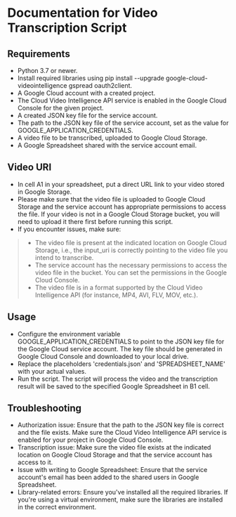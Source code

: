 # **Documentation for Video Transcription Script**

## **Requirements**

* Python 3.7 or newer.
* Install required libraries using pip install --upgrade google-cloud-videointelligence gspread oauth2client.
* A Google Cloud account with a created project.
* The Cloud Video Intelligence API service is enabled in the Google Cloud Console for the given project.
* A created JSON key file for the service account.
* The path to the JSON key file of the service account, set as the value for GOOGLE_APPLICATION_CREDENTIALS.
* A video file to be transcribed, uploaded to Google Cloud Storage.
* A Google Spreadsheet shared with the service account email.

## **Video URI**

* In cell A1 in your spreadsheet, put a direct URL link to your video stored in Google Storage.
* Please make sure that the video file is uploaded to Google Cloud Storage and the service account has appropriate permissions to access the file. If your video is not in a Google Cloud Storage bucket, you will need to upload it there first before running this script.
* If you encounter issues, make sure:
> * The video file is present at the indicated location on Google Cloud Storage, i.e., the input_uri is correctly pointing to the video file you intend to transcribe.
> * The service account has the necessary permissions to access the video file in the bucket. You can set the permissions in the Google Cloud Console.
> * The video file is in a format supported by the Cloud Video Intelligence API (for instance, MP4, AVI, FLV, MOV, etc.).

## **Usage**

* Configure the environment variable GOOGLE_APPLICATION_CREDENTIALS to point to the JSON key file for the Google Cloud service account. The key file should be generated in Google Cloud Console and downloaded to your local drive.
* Replace the placeholders 'credentials.json' and 'SPREADSHEET_NAME' with your actual values.
* Run the script. The script will process the video and the transcription result will be saved to the specified Google Spreadsheet in B1 cell.

## **Troubleshooting**

* Authorization issue: Ensure that the path to the JSON key file is correct and the file exists. Make sure the Cloud Video Intelligence API service is enabled for your project in Google Cloud Console.
* Transcription issue: Make sure the video file exists at the indicated location on Google Cloud Storage and that the service account has access to it.
* Issue with writing to Google Spreadsheet: Ensure that the service account's email has been added to the shared users in Google Spreadsheet.
* Library-related errors: Ensure you've installed all the required libraries. If you're using a virtual environment, make sure the libraries are installed in the correct environment.